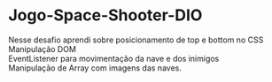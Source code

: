 # Jogo-Space-Shooter-DIO
Nesse desafio aprendi sobre posicionamento de top e bottom no CSS <br />
Manipulação DOM <br />
EventListener para movimentação da nave e dos inimigos <br />
Manipulação de Array com imagens das naves. <br />
